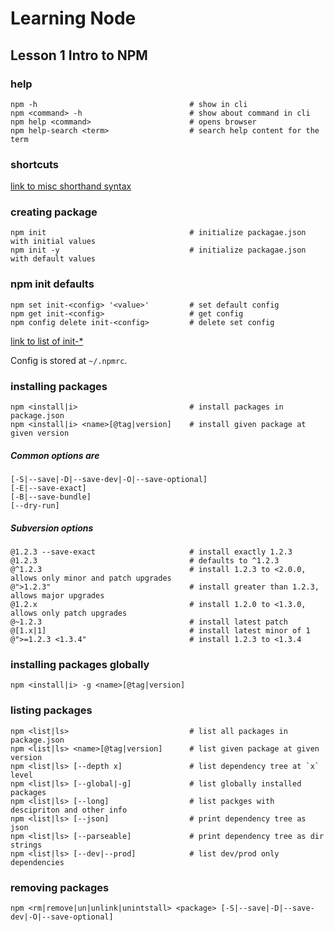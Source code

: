 # Learning Node

## Lesson 1 Intro to NPM

### help

```posh
npm -h                                  # show in cli
npm <command> -h                        # show about command in cli
npm help <command>                      # opens browser
npm help-search <term>                  # search help content for the term

```

### shortcuts

[link to misc shorthand syntax](https://docs.npmjs.com/misc/config)

### creating package

```posh
npm init                                # initialize packagae.json with initial values
npm init -y                             # initialize packagae.json with default values
```

### npm init defaults

```posh
npm set init-<config> '<value>'         # set default config
npm get init-<config>                   # get config
npm config delete init-<config>         # delete set config
```

[link to list of init-*](https://docs.npmjs.com/misc/config)

Config is stored at `~/.npmrc`.

### installing packages

```posh
npm <install|i>                         # install packages in package.json
npm <install|i> <name>[@tag|version]    # install given package at given version
```
##### Common options are
```
[-S|--save|-D|--save-dev|-O|--save-optional]
[-E|--save-exact]
[-B|--save-bundle]
[--dry-run]
```

##### Subversion options
```posh
@1.2.3 --save-exact                     # install exactly 1.2.3
@1.2.3                                  # defaults to ^1.2.3
@^1.2.3                                 # install 1.2.3 to <2.0.0, allows only minor and patch upgrades
@">1.2.3"                               # install greater than 1.2.3, allows major upgrades
@1.2.x                                  # install 1.2.0 to <1.3.0, allows only patch upgrades
@~1.2.3                                 # install latest patch
@[1.x|1]                                # install latest minor of 1
@">=1.2.3 <1.3.4"                       # install 1.2.3 to <1.3.4
```

### installing packages globally

```posh
npm <install|i> -g <name>[@tag|version]
```

### listing packages

```posh
npm <list|ls>                           # list all packages in package.json
npm <list|ls> <name>[@tag|version]      # list given package at given version
npm <list|ls> [--depth x]               # list dependency tree at `x` level
npm <list|ls> [--global|-g]             # list globally installed packages
npm <list|ls> [--long]                  # list packges with descipriton and other info
npm <list|ls> [--json]                  # print dependency tree as json
npm <list|ls> [--parseable]             # print dependency tree as dir strings
npm <list|ls> [--dev|--prod]            # list dev/prod only dependencies
```

### removing packages

```posh
npm <rm|remove|un|unlink|unintstall> <package> [-S|--save|-D|--save-dev|-O|--save-optional]
```
